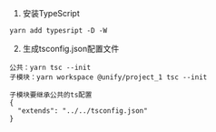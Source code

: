 1. 安装TypeScript

```
yarn add typesript -D -W
```

2. 生成tsconfig.json配置文件

```
公共：yarn tsc --init
子模块：yarn workspace @unify/project_1 tsc --init
```

```
子模块要继承公共的ts配置
{
  "extends": "../../tsconfig.json"
}
```



